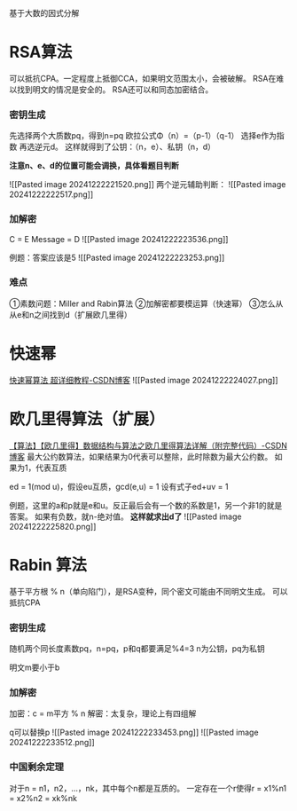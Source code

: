 基于大数的因式分解

# RSA算法
可以抵抗CPA。一定程度上抵御CCA，如果明文范围太小，会被破解。
RSA在难以找到明文的情况是安全的。
RSA还可以和同态加密结合。
### 密钥生成

先选择两个大质数pq，得到n=pq
欧拉公式Φ（n）=（p-1）（q-1）
选择e作为指数
再选逆元d。
这样就得到了公钥：（n，e）、私钥（n，d）

**注意n、e、d的位置可能会调换，具体看题目判断**

![[Pasted image 20241222221520.png]]
两个逆元辅助判断：
![[Pasted image 20241222222517.png]]
### 加解密

C = E
Message = D
![[Pasted image 20241222223536.png]]

例题：答案应该是5
![[Pasted image 20241222223253.png]]

### 难点
①素数问题：Miller and Rabin算法
②加解密都要模运算（快速幂）
③怎么从从e和n之间找到d（扩展欧几里得）



# 快速幂
[快速幂算法 超详细教程-CSDN博客](https://blog.csdn.net/m0_52072919/article/details/116400820)
![[Pasted image 20241222224027.png]]

# 欧几里得算法（扩展）
[【算法】【欧几里得】数据结构与算法之欧几里得算法详解（附完整代码）-CSDN博客](https://blog.csdn.net/crr411422/article/details/129462999)
最大公约数算法，如果结果为0代表可以整除，此时除数为最大公约数。
如果为1，代表互质

ed = 1(mod u)，假设eu互质，gcd(e,u) = 1
设有式子ed+uv = 1

例题，这里的a和p就是e和u。反正最后会有一个数的系数是1，另一个非1的就是答案。
如果有负数，就n-绝对值。
**这样就求出d了**
![[Pasted image 20241222225820.png]]


# Rabin 算法
基于平方根 % n（单向陷门），是RSA变种，同个密文可能由不同明文生成。
可以抵抗CPA

### 密钥生成
随机两个同长度素数pq，n=pq，p和q都要满足%4=3
n为公钥，pq为私钥

明文m要小于b

### 加解密
加密：c = m平方 % n
解密：太复杂，理论上有四组解

q可以替换p
![[Pasted image 20241222233453.png]]
![[Pasted image 20241222233512.png]]


### 中国剩余定理
对于n = n1，n2，...，nk，其中每个n都是互质的。
一定存在一个r使得r = x1%n1 = x2%n2 = xk%nk
